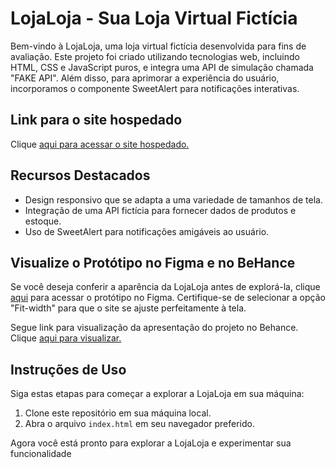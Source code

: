 # LojaLoja - Sua Loja Virtual Fictícia

Bem-vindo à LojaLoja, uma loja virtual fictícia desenvolvida para fins de avaliação. Este projeto foi criado utilizando tecnologias web, incluindo HTML, CSS e JavaScript puros, e integra uma API de simulação chamada "FAKE API". Além disso, para aprimorar a experiência do usuário, incorporamos o componente SweetAlert para notificações interativas.


## Link para o site hospedado

Clique [aqui para acessar o site hospedado.](https://amandav777.github.io/lojaloja/)

## Recursos Destacados

- Design responsivo que se adapta a uma variedade de tamanhos de tela.
- Integração de uma API fictícia para fornecer dados de produtos e estoque.
- Uso de SweetAlert para notificações amigáveis ao usuário.

## Visualize o Protótipo no Figma e no BeHance

Se você deseja conferir a aparência da LojaLoja antes de explorá-la, clique [aqui](https://www.figma.com/file/uhO6zSDTQsDINKjKQe9jpY/LojaLoja?type=design&node-id=0%3A1&mode=design&t=KqYuzgS7NrZiwIl5-1) para acessar o protótipo no Figma. Certifique-se de selecionar a opção "Fit-width" para que o site se ajuste perfeitamente à tela.

Segue link para visualização da apresentação do projeto no Behance. Clique [aqui para visualizar.](https://www.behance.net/gallery/182929701/LojaLoja-site-de-ecommerce?)



## Instruções de Uso

Siga estas etapas para começar a explorar a LojaLoja em sua máquina:

1. Clone este repositório em sua máquina local.
2. Abra o arquivo `index.html` em seu navegador preferido.

Agora você está pronto para explorar a LojaLoja e experimentar sua funcionalidade





